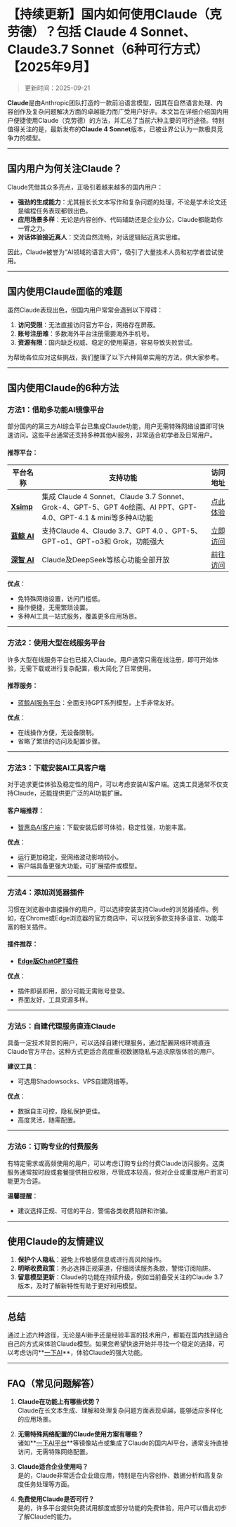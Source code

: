 # **【持续更新】国内如何使用Claude（克劳德）？包括 Claude 4 Sonnet、Claude3.7 Sonnet（6种可行方式）【2025年9月】**

> 更新时间：2025-09-21  

**Claude**是由Anthropic团队打造的一款前沿语言模型，因其在自然语言处理、内容创作及复杂问题解决方面的卓越能力而广受用户好评。本文旨在详细介绍国内用户便捷使用Claude（克劳德）的方法，并汇总了当前六种主要的可行途径。特别值得关注的是，最新发布的**Claude 4 Sonnet**版本，已被业界公认为一款极具竞争力的模型。

---

## **国内用户为何关注Claude？**

Claude凭借其众多亮点，正吸引着越来越多的国内用户：

- **强劲的生成能力**：尤其擅长长文本写作和复杂问题的处理，不论是学术论文还是编程任务表现都很出色。
- **应用场景多样**：无论是内容创作、代码辅助还是企业办公，Claude都能助你一臂之力。
- **对话体验接近真人**：交流自然流畅，对话逻辑贴近真实思维。

因此，Claude被誉为“AI领域的语言大师”，吸引了大量技术人员和初学者尝试使用。

---

## **国内使用Claude面临的难题**

虽然Claude表现出色，但国内用户常常会遇到以下障碍：

1. **访问受限**：无法直接访问官方平台，网络存在屏蔽。
2. **账号注册难**：多数海外平台注册需要海外手机号。
3. **资源有限**：国内缺乏权威、稳定的使用渠道，容易导致失败尝试。

为帮助各位应对这些挑战，我们整理了以下六种简单实用的方法，供大家参考。

---

## **国内使用Claude的6种方法**

### **方法1：借助多功能AI镜像平台**

部分国内的第三方AI综合平台已集成Claude功能，用户无需特殊网络设置即可快速访问。这些平台通常还支持多种其他AI服务，非常适合初学者及日常用户。

#### 推荐平台：

| 平台名称 | 支持功能 | 访问地址 |
| --- | --- | --- |
| **[Xsimp](https://xsimplechat.com)** | 集成 Claude 4 Sonnet、Claude 3.7 Sonnet、Grok-4、GPT-5、GPT 4o绘画、AI PPT、GPT-4.0、GPT-4.1 & mini等多种AI功能 | [点此体验](https://xsimplechat.com) |
| **[蓝鲸 AI](https://ai.lanjingai.org/)** | 支持Claude 4、Claude 3.7、GPT 4.0 、GPT-5、GPT-o1、GPT-o3和 Grok，功能强大 | [立即访问](https://ai.lanjingai.org/) |
| **[深智 AI](https://deepseek-free.org/)** | Claude及DeepSeek等核心功能全部开放 | [前往访问](https://deepseek-free.org/) |

**优点**：
- 免特殊网络设置，访问门槛低。
- 操作便捷，无需繁琐设置。
- 多种AI工具一站式服务，覆盖更多应用场景。

---

### **方法2：使用大型在线服务平台**

许多大型在线服务平台也已接入Claude。用户通常只需在线注册，即可开始体验，无需下载或进行复杂配置，极大简化了日常使用。

#### 推荐服务：
- [蓝鲸AI服务平台](https://guide1.lanjing.ai)：全面支持GPT系列模型，上手非常友好。

**优点**：
- 在线操作方便，无设备限制。
- 省略了繁琐的访问及配置步骤。

---

### **方法3：下载安装AI工具客户端**

对于追求更佳体验及稳定性的用户，可以考虑安装AI客户端。这类工具通常不仅支持Claude，还能提供更广泛的AI功能扩展。

#### 客户端推荐：
- [智惠岛AI客户端](https://xsimplechat.com)：下载安装后即可体验，稳定性强，功能丰富。

**优点**：
- 运行更加稳定，受网络波动影响较小。
- 客户端具备更强大功能，可扩展插件或模型。

---

### **方法4：添加浏览器插件**

习惯在浏览器中直接操作的用户，可以选择安装支持Claude的浏览器插件。例如，在Chrome或Edge浏览器的官方商店中，可以找到多款支持多语言、功能丰富的相关插件。

#### 插件推荐：
- **[Edge版ChatGPT插件](https://xsimplechat.com)**

**优点**：
- 插件即装即用，部分可能无需账号登录。
- 界面友好，工具资源多样。

---

### **方法5：自建代理服务直连Claude**

具备一定技术背景的用户，可以选择自建代理服务，通过配置网络环境直连Claude官方平台。这种方式更适合高度重视数据隐私与追求原版体验的用户。

**建议工具**：
- 可选用Shadowsocks、VPS自建网络等。

**优点**：
- 数据自主可控，隐私保护更佳。
- 高度灵活，随需配置。

---

### **方法6：订购专业的付费服务**

有特定需求或高频使用的用户，可以考虑订购专业的付费Claude访问服务。这类服务通常按时段或套餐提供相应权限，尽管成本较高，但对企业或重度用户而言可能更为合适。

**温馨提醒**：
- 建议选择正规、可信的平台，警惕各类收费陷阱和诈骗。

---

## **使用Claude的友情建议**

1. **保护个人隐私**：避免上传敏感信息或进行高风险操作。
2. **明晰收费政策**：务必选择正规渠道，仔细阅读服务条款，警惕订阅陷阱。
3. **留意模型更新**：Claude的功能在持续升级，例如当前备受关注的Claude 3.7版本，及时了解新特性有助于更好利用模型。

---

## **总结**

通过上述六种途径，无论是AI新手还是经验丰富的技术用户，都能在国内找到适合自己的方式来体验Claude模型。如果您希望快速开始并寻找一个稳定的选择，可以考虑访问**[一下AI](https://xsimplechat.com)**，体验Claude的强大功能。

---

## **FAQ（常见问题解答）**

1. **Claude在功能上有哪些优势？**  
   Claude在长文本生成、理解和处理复杂问题方面表现卓越，能够适应多样化的应用场景。

2. **无需特殊网络配置的Claude使用方案有哪些？**  
   诸如**[一下AI平台](https://ai.lanjing.pro)**等镜像站点或集成了Claude的国内AI平台，通常支持直接访问，无需特殊网络配置。

3. **Claude适合企业使用吗？**  
   是的，Claude非常适合企业级应用，特别是在内容创作、数据分析和高复杂度任务处理等方面。

4. **免费使用Claude是否可行？**  
   是的，许多平台提供免费试用额度或部分功能的免费体验，用户可以借此初步了解Claude的能力。
